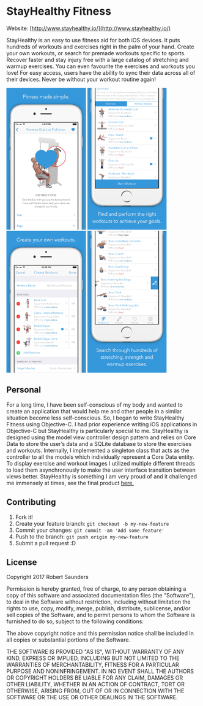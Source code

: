 # StayHealthy Fitness
Website: [http://www.stayhealthy.io/](http://www.stayhealthy.io/)

StayHealthy is an easy to use fitness aid for both iOS devices. It puts hundreds of workouts and exercises right in the palm of your hand. Create your own workouts, or search for premade workouts specific to sports. Recover faster and stay injury free with a large catalog of stretching and warmup exercises. You can even favourite the exercises and workouts you love! For easy access, users have the ability to sync their data across all of their devices. Never be without your workout routine again!

<img src="/img/Screenshot1.png" height="370">
<img src="/img/Screenshot2.png" height="370">
<img src="/img/Screenshot3.png" height="370">
<img src="/img/Screenshot4.png" height="370">

## Personal

For a long time, I have been self-conscious of my body and wanted to create an application that would help me and other people in a similar situation become less self-conscious. So, I began to write StayHealthy Fitness using Objective-C. I had prior experience writing iOS applications in Objective-C but StayHealthy is particularly special to me. StayHealthy is designed using the model view controller design pattern and relies on Core Data to store the user’s data and a SQLite database to store the exercises and workouts. Internally, I implemented a singleton class that acts as the controller to all the models which individually represent a Core Data entity. To display exercise and workout images I utilized multiple different threads to load them asynchronously to make the user interface transition between views better. StayHealthy is something I am very proud of and it challenged me immensely at times, see the final product [here.](http://www.stayhealthy.io/)

## Contributing
1. Fork it!
2. Create your feature branch: `git checkout -b my-new-feature`
3. Commit your changes: `git commit -am 'Add some feature'`
4. Push to the branch: `git push origin my-new-feature`
5. Submit a pull request :D

## License

Copyright 2017 Robert Saunders

Permission is hereby granted, free of charge, to any person obtaining a copy of this software and associated documentation files (the "Software"), to deal in the Software without restriction, including without limitation the rights to use, copy, modify, merge, publish, distribute, sublicense, and/or sell copies of the Software, and to permit persons to whom the Software is furnished to do so, subject to the following conditions:

The above copyright notice and this permission notice shall be included in all copies or substantial portions of the Software.

THE SOFTWARE IS PROVIDED "AS IS", WITHOUT WARRANTY OF ANY KIND, EXPRESS OR IMPLIED, INCLUDING BUT NOT LIMITED TO THE WARRANTIES OF MERCHANTABILITY, FITNESS FOR A PARTICULAR PURPOSE AND NONINFRINGEMENT. IN NO EVENT SHALL THE AUTHORS OR COPYRIGHT HOLDERS BE LIABLE FOR ANY CLAIM, DAMAGES OR OTHER LIABILITY, WHETHER IN AN ACTION OF CONTRACT, TORT OR OTHERWISE, ARISING FROM, OUT OF OR IN CONNECTION WITH THE SOFTWARE OR THE USE OR OTHER DEALINGS IN THE SOFTWARE.
